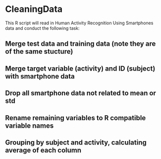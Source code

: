 # CleaningData

This R script will read in Human Activity Recognition Using Smartphones data and conduct the following task:

## Merge test data and training data (note they are of the same stucture)
## Merge target variable (activity) and ID (subject) with smartphone data
## Drop all smartphone data not related to mean or std
## Rename remaining variables to R compatible variable names
## Grouping by subject and activity, calculating average of each column
